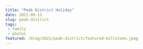 ```yaml
---
title: "Peak District Holiday"
date: 2021-08-13
slug: peak-district
tags:
 - family
 - photos
featured: /blog/2021/peak-district/featured-millstone.jpeg
---
```


